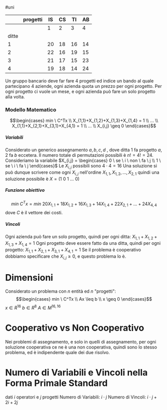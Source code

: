 #uni 

|       | progetti | IS  | CS  | TI  | AB  |
| ----- | -------- | --- | --- | --- | --- |
|       |          | 1   | 2   | 3   | 4   |
| ditte |          |     |     |     |     |
| 1     |          | 20  | 18  | 16  | 14  |
| 2     |          | 22  | 16  | 19  | 15  |
| 3     |          | 21  | 17  | 15  | 23  |
| 4     |          | 19  | 18  | 14  | 24  |
Un gruppo bancario deve far fare 4 progetti ed indice un bando al quale partecipano 4 aziende, ogni azienda quota un prezzo per ogni progetto. Per ogni progetto ci vuole un mese, e ogni azienda può fare un solo progetto alla volta.
### Modello Matematico
$$\begin{cases} min \ C^Tx \\ X_{1,1}+X_{1,2}+X_{1,3}+X_{1,4} = 1 \\ ... \\ X_{1,1}+X_{2,1}+X_{3,1}+X_{4,1} = 1 \\ ... \\  X_{i,j} \geq 0 \end{cases}$$
##### Variabili
Considerato un generico assegnamento $a,b,c,d$ , dove ditta 1 fa progetto $a$, 2 fa $b$ eccetera.
Il numero totale di permutazioni possibili è $n! = 4! = 24$.
Consideriamo la variabile $X_{i,j} = \begin{cases} 0 \ se \ i \ non \ fa \ j \\ 1 \ se \ i \ fa \ j \end{cases}$ 
Le $X_{i,j}$ possibili sono $4 \cdot 4 = 16$ 
Una soluzione si può dunque scrivere come ogni $X_{i,j}$ nell'ordine ${X_{1,1} , X_{1,2} , ... , X_{2,1}}$ 
quindi una soluzione possibile è  $X=(1 \ 0\ 1\ ... \ 0)$ 
##### Funzione obiettivo
$$min \ C^Tx = min \ 20X_{1,1} + 18X_{1,2} + 16X_{1,3} + 14X_{1,4} + 22X_{2,1}+...+24X_{4,4}$$dove $C$ è il vettore dei costi.
##### Vincoli
Ogni azienda può fare un solo progetto, quindi per ogni ditta:
$X_{1,1}+X_{1,2}+X_{1,3}+X_{1,4} = 1$ 
Ogni progetto deve essere fatto da una ditta, quindi per ogni progetto:
$X_{1,1}+X_{2,1}+X_{3,1}+X_{4,1} = 1$ 
Se il problema è cooperativo dobbiamo specificare che $X_{i,j} \geq 0$, e questo problema lo è.
# Dimensioni
Considerato un problema con $n$ entità ed $n$ "progetti": $$\begin{cases} min \ C^Tx \\ Ax \leq b \\ x \geq 0 \end{cases}$$
$x \in R^{16}$ 
$b \in R^8$ 
$A \in M^{16,16}$ 
# Cooperativo vs Non Cooperativo
Nei problemi di assegnamento, e solo in quelli di assegnamento, per ogni soluzione cooperativa ce ne è una non cooperativa, quindi sono lo stesso problema, ed è indipendente quale dei due risolvo.
# Numero di Variabili e Vincoli nella Forma Primale Standard
dati $i$ operatori e $j$ progetti
Numero di Variabili: $i\cdot j$
Numero di Vincoli: $i\cdot j +2i+2j$ 